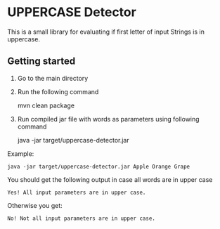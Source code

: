 # UPPERCASE Detector
This is a small library for evaluating if first letter of input Strings is in uppercase.

## Getting started

1. Go to the main directory
2. Run the following command


    mvn clean package
    
3. Run compiled jar file with words as parameters using following command


    java -jar target/uppercase-detector.jar <WORDS>
    
Example:
    
    java -jar target/uppercase-detector.jar Apple Orange Grape
    
    
You should get the following output in case all words are in upper case
    

    Yes! All input parameters are in upper case.

Otherwise you get:

    No! Not all input parameters are in upper case.

